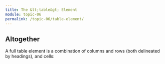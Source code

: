 ```yaml
---
title: The &lt;table&gt; Element
module: topic-06
permalink: /topic-06/table-element/
---
```


<div class="divider-heading"></div>

## Altogether

A full table element is a combination of columns and rows (both delineated by headings), and cells:


<div class="codepen-embed">
  <p data-height="600" data-theme-id="30567" data-slug-hash="RwadZjJ" data-default-tab="html,result" data-user="retrog4m3r" data-embed-version="2" data-pen-title="Topic-05: Tables, Pt. 1" class="codepen"></p>
</div>
